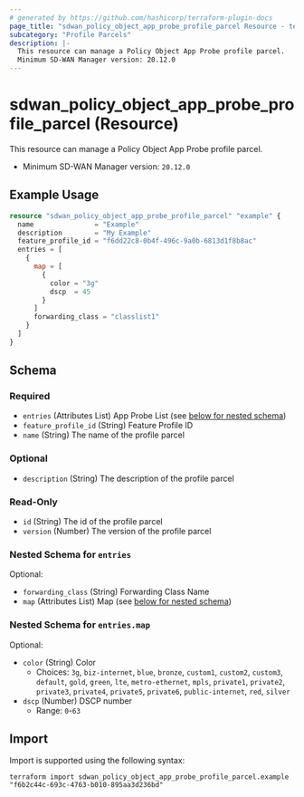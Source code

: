 ```yaml
---
# generated by https://github.com/hashicorp/terraform-plugin-docs
page_title: "sdwan_policy_object_app_probe_profile_parcel Resource - terraform-provider-sdwan"
subcategory: "Profile Parcels"
description: |-
  This resource can manage a Policy Object App Probe profile parcel.
  Minimum SD-WAN Manager version: 20.12.0
---
```


# sdwan_policy_object_app_probe_profile_parcel (Resource)

This resource can manage a Policy Object App Probe profile parcel.
  - Minimum SD-WAN Manager version: `20.12.0`

## Example Usage

```terraform
resource "sdwan_policy_object_app_probe_profile_parcel" "example" {
  name               = "Example"
  description        = "My Example"
  feature_profile_id = "f6dd22c8-0b4f-496c-9a0b-6813d1f8b8ac"
  entries = [
    {
      map = [
        {
          color = "3g"
          dscp  = 45
        }
      ]
      forwarding_class = "classlist1"
    }
  ]
}
```

<!-- schema generated by tfplugindocs -->
## Schema

### Required

- `entries` (Attributes List) App Probe List (see [below for nested schema](#nestedatt--entries))
- `feature_profile_id` (String) Feature Profile ID
- `name` (String) The name of the profile parcel

### Optional

- `description` (String) The description of the profile parcel

### Read-Only

- `id` (String) The id of the profile parcel
- `version` (Number) The version of the profile parcel

<a id="nestedatt--entries"></a>
### Nested Schema for `entries`

Optional:

- `forwarding_class` (String) Forwarding Class Name
- `map` (Attributes List) Map (see [below for nested schema](#nestedatt--entries--map))

<a id="nestedatt--entries--map"></a>
### Nested Schema for `entries.map`

Optional:

- `color` (String) Color
  - Choices: `3g`, `biz-internet`, `blue`, `bronze`, `custom1`, `custom2`, `custom3`, `default`, `gold`, `green`, `lte`, `metro-ethernet`, `mpls`, `private1`, `private2`, `private3`, `private4`, `private5`, `private6`, `public-internet`, `red`, `silver`
- `dscp` (Number) DSCP number
  - Range: `0`-`63`

## Import

Import is supported using the following syntax:

```shell
terraform import sdwan_policy_object_app_probe_profile_parcel.example "f6b2c44c-693c-4763-b010-895aa3d236bd"
```
